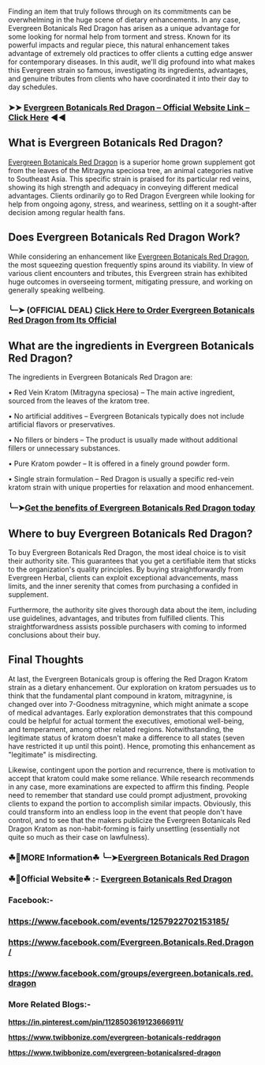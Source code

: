 Finding an item that truly follows through on its commitments can be overwhelming in the huge scene of dietary enhancements. In any case, Evergreen Botanicals Red Dragon has arisen as a unique advantage for some looking for normal help from torment and stress. Known for its powerful impacts and regular piece, this natural enhancement takes advantage of extremely old practices to offer clients a cutting edge answer for contemporary diseases. In this audit, we'll dig profound into what makes this Evergreen strain so famous, investigating its ingredients, advantages, and genuine tributes from clients who have coordinated it into their day to day schedules.

### ➤➤ [Evergreen Botanicals Red Dragon – Official Website Link – Click Here](https://dailynutraboost.com/go-red-dragon/) ◀◀

## What is Evergreen Botanicals Red Dragon?

[Evergreen Botanicals Red Dragon](https://dailynutraboost.com/evergreen-botanicals-red-dragon/) is a superior home grown supplement got from the leaves of the Mitragyna speciosa tree, an animal categories native to Southeast Asia. This specific strain is praised for its particular red veins, showing its high strength and adequacy in conveying different medical advantages. Clients ordinarily go to Red Dragon Evergreen while looking for help from ongoing agony, stress, and weariness, settling on it a sought-after decision among regular health fans.

## Does Evergreen Botanicals Red Dragon Work?

While considering an enhancement like [Evergreen Botanicals Red Dragon](https://www.facebook.com/Evergreen.Botanicals.Red.Dragon/), the most squeezing question frequently spins around its viability. In view of various client encounters and tributes, this Evergreen strain has exhibited huge outcomes in overseeing torment, mitigating pressure, and working on generally speaking wellbeing.

### ╰┈➤ (OFFICIAL DEAL) [Click Here to Order Evergreen Botanicals Red Dragon from Its Official](https://dailynutraboost.com/go-red-dragon/)

## What are the ingredients in Evergreen Botanicals Red Dragon?

The ingredients in Evergreen Botanicals Red Dragon are:

•	Red Vein Kratom (Mitragyna speciosa) – The main active ingredient, sourced from the leaves of the kratom tree.

•	No artificial additives – Evergreen Botanicals typically does not include artificial flavors or preservatives.

•	No fillers or binders – The product is usually made without additional fillers or unnecessary substances.

•	Pure Kratom powder – It is offered in a finely ground powder form.

•	Single strain formulation – Red Dragon is usually a specific red-vein kratom strain with unique properties for relaxation and mood enhancement.


### ╰┈➤[Get the benefits of Evergreen Botanicals Red Dragon today](https://dailynutraboost.com/go-red-dragon/)

## Where to buy Evergreen Botanicals Red Dragon?

To buy Evergreen Botanicals Red Dragon, the most ideal choice is to visit their authority site. This guarantees that you get a certifiable item that sticks to the organization's quality principles. By buying straightforwardly from Evergreen Herbal, clients can exploit exceptional advancements, mass limits, and the inner serenity that comes from purchasing a confided in supplement.

Furthermore, the authority site gives thorough data about the item, including use guidelines, advantages, and tributes from fulfilled clients. This straightforwardness assists possible purchasers with coming to informed conclusions about their buy.

## Final Thoughts

At last, the Evergreen Botanicals group is offering the Red Dragon Kratom strain as a dietary enhancement. Our exploration on kratom persuades us to think that the fundamental plant compound in kratom, mitragynine, is changed over into 7-Goodness mitragynine, which might animate a scope of medical advantages. Early exploration demonstrates that this compound could be helpful for actual torment the executives, emotional well-being, and temperament, among other related regions. Notwithstanding, the legitimate status of kratom doesn't make a difference to all states (seven have restricted it up until this point). Hence, promoting this enhancement as "legitimate" is misdirecting.

Likewise, contingent upon the portion and recurrence, there is motivation to accept that kratom could make some reliance. While research recommends in any case, more examinations are expected to affirm this finding. People need to remember that standard use could prompt adjustment, provoking clients to expand the portion to accomplish similar impacts. Obviously, this could transform into an endless loop in the event that people don't have control, and to see that the makers publicize the Evergreen Botanicals Red Dragon Kratom as non-habit-forming is fairly unsettling (essentially not quite so much as their case on lawfulness).

### ☘📣MORE Information☘ ╰┈➤[Evergreen Botanicals Red Dragon](https://dailynutraboost.com/evergreen-botanicals-red-dragon/)

### ☘📣Official Website☘ :-  [Evergreen Botanicals Red Dragon](https://dailynutraboost.com/go-red-dragon/)

### Facebook:-

### https://www.facebook.com/events/1257922702153185/

### https://www.facebook.com/Evergreen.Botanicals.Red.Dragon/

### https://www.facebook.com/groups/evergreen.botanicals.red.dragon

### More Related Blogs:-

**https://in.pinterest.com/pin/1128503619123666911/**

**https://www.twibbonize.com/evergreen-botanicals-reddragon**

**https://www.twibbonize.com/evergreen-botanicalsred-dragon**
